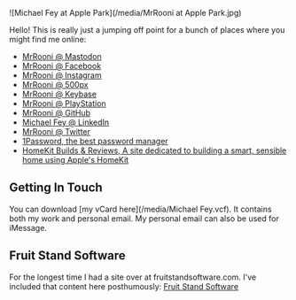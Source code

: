 ![Michael Fey at Apple Park](/media/MrRooni at Apple Park.jpg)

Hello! This is really just a jumping off point for a bunch of places where you might find me online:

- <a rel="me" href="https://mastodon.social/@MrRooni">MrRooni @ Mastodon</a>
- [MrRooni @ Facebook](https://www.facebook.com/mrrooni)
- [MrRooni @ Instagram](https://www.instagram.com/mrrooni/)
- [MrRooni @ 500px](http://500px.com/MrRooni)
- [MrRooni @ Keybase](https://keybase.io/mrrooni)
- [MrRooni @ PlayStation](https://my.playstation.com/profile/MrRooni)
- [MrRooni @ GitHub](https://github.com/MrRooni)
- [Michael Fey @ LinkedIn](https://www.linkedin.com/in/michaelpfey/)
- [MrRooni @ Twitter](https://twitter.com/MrRooni)
- [1Password, the best password manager](https://1password.com?afmc=1d)
- [HomeKit Builds & Reviews, A site dedicated to building a smart, sensible home using Apple's HomeKit](https://homekitbuilds.mrrooni.com)

## Getting In Touch

You can download [my vCard here](/media/Michael Fey.vcf). It contains both my work and personal email. My personal email can also be used for iMessage.

## Fruit Stand Software

For the longest time I had a site over at fruitstandsoftware.com. I've included that content here posthumously: [Fruit Stand Software](https://fruitstandsoftware.mrrooni.com)